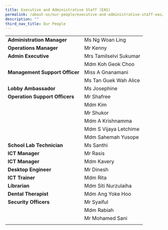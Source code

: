 ```yaml
---
title: Executive and Administrative Staff (EAS)
permalink: /about-us/our-people/executive-and-administrative-staff-eas/
description: ""
third_nav_title: Our People
---
```

| | |
|---|---|
| **Administration Manager** | Ms Ng Woan Ling |  
| **Operations Manager** | Mr Kenny |  
| **Admin Executive** | Mrs Tamilselvi Sukumar |  
|  | Mdm Koh Geok Choo |    
| **Management Support Officer** | Miss A Gnanamani |  
|  | Ms Tan Guek Wah Alice |  
| **Lobby Ambassador** | Ms Josephine |  
| **Operation Support Officers** | Mr Shafree |  
|  | Mdm Kim |  
|  | Mr Shukor |  
|  | Mdm A Krishnamma |  
|  | Mdm S Vijaya Letchime |  
|  | Mdm Sahemah Yusope |  
| **School Lab Technician** | Ms Santhi |  
| **ICT Manager** | Mr Rasis |
|**ICT Manager** | Mdm Kavery |
| **Desktop Engineer** | Mr Dinesh |    
| **ICT Trainer** | Mdm Rita |  
| **Librarian** | Mdm Siti Nurzulaiha |  
| **Dental Therapist** | Mdm Ang Yoke Hoo |  
| **Security Officers** | Mr Syaiful |  
|  | Mdm Rabiah |  
|  | Mr Mohamed Sani |  
|  |  |